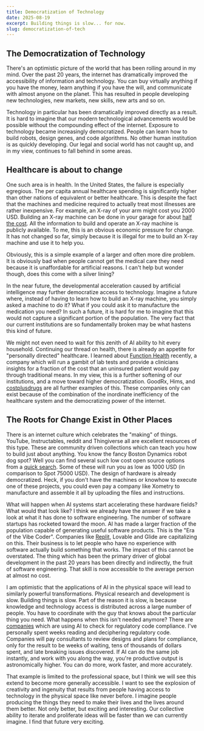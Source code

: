 ```yaml
---
title: Democratization of Technology
date: 2025-08-19
excerpt: Building things is slow... for now.
slug: democratization-of-tech
---
```


## The Democratization of Technology

There's an optimistic picture of the world that has been rolling around in my mind. Over the past 20 years, the internet has dramatically improved the accessibility of information and technology. You can buy virtually anything if you have the money, learn anything if you have the will, and communicate with almost anyone on the planet. This has resulted in people developing new technologies, new markets, new skills, new arts and so on.

Technology in particular has been dramatically improved directly as a result. It is hard to imagine that our modern technological advancements would be possible without the compounding effect of the internet. Exposure to technology became increasingly democratized. People can learn how to build robots, design genes, and code algorithms. No other human institution is as quickly developing. Our legal and social world has not caught up, and in my view, continues to fall behind in some areas.

## Healthcare is about to change

One such area is in health. In the United States, the failure is especially egregious. The per capita annual healthcare spending is significantly higher than other nations of equivalent or better healthcare. This is despite the fact that the machines and medicine required to actually treat most illnesses are rather inexpensive. For example, an X-ray of your arm might cost you 2000 USD. Building an X-ray machine can be done in your garage for about [half the cost](https://www.youtube.com/watch?v=IiJAq53knwc). All the information to build and operate an X-ray machine is publicly available. To me, this is an obvious economic pressure for change. It has not changed so far, simply because it is illegal for me to build an X-ray machine and use it to help you. 

Obviously, this is a simple example of a larger and often more dire problem. It is obviously bad when people cannot get the medical care they need because it is unaffordable for artificial reasons. I can't help but wonder though, does this come with a silver lining?

In the near future, the developmental acceleration caused by artificial intelligence may further democratize access to technology. Imagine a future where, instead of having to learn how to build an X-ray machine, you simply asked a machine to do it? What if you could ask it to manufacture the medication you need? In such a future, it is hard for me to imagine that this would not capture a significant portion of the population. The very fact that our current institutions are so fundamentally broken may be what hastens this kind of future. 

We might not even need to wait for this zenith of AI ability to hit every household. Continuing our thread on health, there is already an appetite for "personally directed" healthcare. I learned about [Function Health](https://www.functionhealth.com/) recently, a company which will run a gambit of lab tests and provide a clinicians insights for a fraction of the cost that an uninsured patient would pay through traditional means. In my view, this is a further softening of our institutions, and a move toward higher democratization. GoodRx, Hims, and [costplusdrugs](https://www.costplusdrugs.com/) are all further examples of this. These companies only can exist because of the combination of the inordinate inefficiency of the healthcare system and the democratizing power of the internet. 

## The Roots for Change Exist in Other Places

There is an internet culture which celebrates the "making" of things. YouTube, Instructables, reddit and Thingiverse all are excellent resources of this type. These are community driven collections which can teach you how to build just about anything. You know the fancy Boston Dynamics robot dog spot? Well you can find several such low cost open source options from a [quick search](https://www.youtube.com/results?search_query=robot+dog+build). Some of these will run you as low as 1000 USD (in comparison to Spot 75000 USD). The design of hardware is already democratized. Heck, if you don't have the machines or knowhow to execute one of these projects, you could even pay a company like Xometry to manufacture and assemble it all by uploading the files and instructions.

What will happen when AI systems start accelerating these hardware fields? What would that look like? I think we already have the answer if we take a look at what it has done to software engineering. The number of software startups has rocketed toward the moon. AI has made a larger fraction of the population capable of generating useful software products. This is the "Era of the Vibe Coder".  Companies like [Replit](https://replit.com/), Lovable and Glide are capitalizing on this. Their business is to let people who have no experience with software actually build something that works. The impact of this cannot be overstated. The thing which has been the primary driver of global development in the past 20 years has been directly and indirectly, the fruit of software engineering. That skill is now accessible to the average person at almost no cost.

I am optimistic that the applications of AI in the physical space will lead to similarly powerful transformations. Physical research and development is slow. Building things is slow. Part of the reason it is slow, is because knowledge and technology access is distributed across a large number of people. You have to coordinate with the guy that knows about the particular thing you need. What happens when this isn't needed anymore? There are [companies](https://up.codes/features/ai) which are using AI to check for regulatory code compliance. I've personally spent weeks reading and deciphering regulatory code. Companies will pay consultants to review designs and plans for compliance, only for the result to be weeks of waiting, tens of thousands of dollars spent, and late breaking issues discovered. If AI can do the same job instantly, and work with you along the way, you're productive output is astronomically higher. You can do more, work faster, and more accurately.

That example is limited to the professional space, but I think we will see this extend to become more generally accessible. I want to see the explosion of creativity and ingenuity that results from people having access to technology in the physical space like never before. I imagine people producing the things they need to make their lives and the lives around them better. Not only better, but exciting and interesting. Our collective ability to iterate and proliferate ideas will be faster than we can currently imagine.  I find that future very exciting. 

